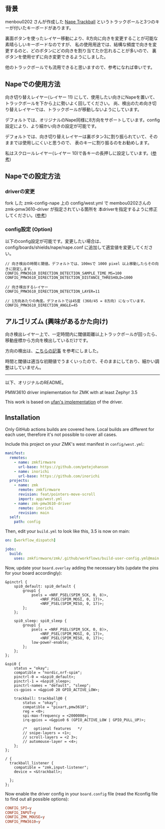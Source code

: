 
## 背景

menbou0202 さんが作成した [Nape Trackball](https://men-bou.net/nape/) というトラックボールと3つのキーが付いたキーボードがあります。

裏面ボタンを使ったレイヤー移動により、8方向に向きを変更することが可能な素晴らしいキーボードなのですが、
私の使用用途では、結構な頻度で向きを変更するのと、どのボタンにどの向きを割り当てたか忘れることが多いので、
裏ボタンを使用せずに向き変更できるようにしました。

他のトラックボールでも流用できると思いますので、参考になれば幸いです。

## Napeでの使用方法

向き切り替えレイヤー(レイヤー 11) にして、使用したい向きにNapeを置いて、トラックボールを下から上に勢いよく回してください。
尚、検出のため向き切り替えレイヤーでは、トラックボールが移動しないようにしています。

デフォルトでは、オリジナルのNape同様に8方向をサポートしています。config設定により、より細かい向きの設定が可能です。

デフォルトでは、向き切り替えレイヤーは裏ボタン3に割り振られていて、そのままでは使用しにくいと思うので、
表のキーに割り振るのをお勧めします。

私はスクロールレイヤー(レイヤー 10)で各キーの長押しに設定しています。([参考](https://github.com/karbou12/zmk-config-nape/commit/c9a35251dd426845dceecc40133c91e8d53b4f88))


## Napeでの設定方法

### driverの変更

fork した zmk-config-nape 上の config/west.yml で membou0202さんの zmk-pmw3610-driver が指定されている箇所を
本driverを指定するように修正してください。([参考](https://github.com/karbou12/zmk-config-nape/commit/4b1e7d576113282eefadaf7c6e0dc235af51ce8e))

### config設定 (Option)

以下のconfig設定が可能です。変更したい場合は、config/boards/shields/nape/nape.conf に追加して適宜値を変更してください。

```
// 向き検出の時間と閾値。デフォルトでは、100msで 1000 pixel 以上移動したらその向きに設定します。
CONFIG_PMW3610_DIRECTION_DETECTION_SAMPLE_TIME_MS=100
CONFIG_PMW3610_DIRECTION_DETECTION_DISTANCE_THRESHOLD=1000

// 向き検出するレイヤー
CONFIG_PMW3610_DIRECTION_DETECTION_LAYER=11

// 1方向あたりの角度。デフォルトでは45度 (360/45 = 8方向) になっています。
CONFIG_PMW3610_DIRECTION_ANGLE=45
```

## アルゴリズム (興味があるかた向け)

向き検出レイヤー上で、一定時間内に閾値距離以上トラックボールが回ったら、移動座標から方向を検出しているだけです。

方向の検出は、[こちらの記事](https://qiita.com/arthur87/items/23d3c896dafbc8223fd5) を参考にしました。

時間と閾値は適当な初期値でうまくいったので、そのままにしており、細かい調整はしていません。

---

以下、オリジナルのREADME。

PMW3610 driver implementation for ZMK with at least Zephyr 3.5

This work is based on [ufan's implementation](https://github.com/ufan/zmk/tree/support-trackpad) of the driver.

## Installation

Only GitHub actions builds are covered here. Local builds are different for each user, therefore it's not possible to cover all cases.

Include this project on your ZMK's west manifest in `config/west.yml`:

```yml
manifest:
  remotes:
    - name: zmkfirmware
      url-base: https://github.com/petejohanson
    - name: inorichi
      url-base: https://github.com/inorichi
  projects:
    - name: zmk
      remote: zmkfirmware
      revision: feat/pointers-move-scroll
      import: app/west.yml
    - name: zmk-pmw3610-driver
      remote: inorichi
      revision: main
  self:
    path: config
```

Then, edit your `build.yml` to look like this, 3.5 is now on main:

```yml
on: [workflow_dispatch]

jobs:
  build:
    uses: zmkfirmware/zmk/.github/workflows/build-user-config.yml@main
```

Now, update your `board.overlay` adding the necessary bits (update the pins for your board accordingly):

```dts
&pinctrl {
    spi0_default: spi0_default {
        group1 {
            psels = <NRF_PSEL(SPIM_SCK, 0, 8)>,
                <NRF_PSEL(SPIM_MOSI, 0, 17)>,
                <NRF_PSEL(SPIM_MISO, 0, 17)>;
        };
    };

    spi0_sleep: spi0_sleep {
        group1 {
            psels = <NRF_PSEL(SPIM_SCK, 0, 8)>,
                <NRF_PSEL(SPIM_MOSI, 0, 17)>,
                <NRF_PSEL(SPIM_MISO, 0, 17)>;
            low-power-enable;
        };
    };
};

&spi0 {
    status = "okay";
    compatible = "nordic,nrf-spim";
    pinctrl-0 = <&spi0_default>;
    pinctrl-1 = <&spi0_sleep>;
    pinctrl-names = "default", "sleep";
    cs-gpios = <&gpio0 20 GPIO_ACTIVE_LOW>;

    trackball: trackball@0 {
        status = "okay";
        compatible = "pixart,pmw3610";
        reg = <0>;
        spi-max-frequency = <2000000>;
        irq-gpios = <&gpio0 6 (GPIO_ACTIVE_LOW | GPIO_PULL_UP)>;

        /*   optional features   */
        // snipe-layers = <1>;
        // scroll-layers = <2 3>;
        // automouse-layer = <4>;
    };
};

/ {
  trackball_listener {
    compatible = "zmk,input-listener";
    device = <&trackball>;

  };
};
```

Now enable the driver config in your `board.config` file (read the Kconfig file to find out all possible options):

```conf
CONFIG_SPI=y
CONFIG_INPUT=y
CONFIG_ZMK_MOUSE=y
CONFIG_PMW3610=y
```
